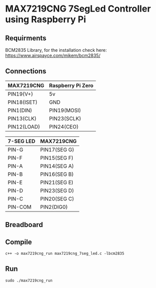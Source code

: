 # MAX7219CNG 7SegLed Controller using Raspberry Pi

## Requirments
BCM2835 Library, for the installation check here: https://www.airspayce.com/mikem/bcm2835/

## Connections
|MAX7219CNG| Raspberry Pi Zero|
| :-- | :- |
| PIN19(V+)| 5v |
| PIN18(ISET)| GND |
| PIN1(DIN) | PIN19(MOSI) |
| PIN13(CLK) | PIN23(SCLK)|
| PIN12(LOAD)| PIN24(CEO)|

|7-SEG LED| MAX7219CNG|
| :- | :- |
| PIN-G| PIN17(SEG G) |
| PIN-F| PIN15(SEG F) |
| PIN-A| PIN14(SEG A) |
| PIN-B| PIN16(SEG B) |
| PIN-E| PIN21(SEG E) |
| PIN-D| PIN23(SEG D) |
| PIN-C| PIN20(SEG C) |
| PIN-COM| PIN2(DIG0) |

## Breadboard


## Compile
`c++ -o max7219cng_run max7219cng_7seg_led.c -lbcm2835`

## Run
`sudo ./max7219cng_run`
